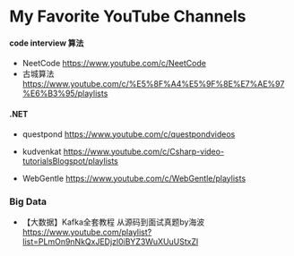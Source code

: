 # My Favorite YouTube Channels

#### code interview 算法
- NeetCode https://www.youtube.com/c/NeetCode
- 古城算法 https://www.youtube.com/c/%E5%8F%A4%E5%9F%8E%E7%AE%97%E6%B3%95/playlists

#### .NET 
- questpond https://www.youtube.com/c/questpondvideos

- kudvenkat https://www.youtube.com/c/Csharp-video-tutorialsBlogspot/playlists

- WebGentle https://www.youtube.com/c/WebGentle/playlists

### Big Data
- 【大数据】Kafka全套教程 从源码到面试真题by海波 https://www.youtube.com/playlist?list=PLmOn9nNkQxJEDjzl0iBYZ3WuXUuUStxZl